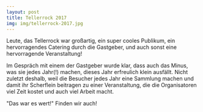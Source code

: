 ```yaml
---
layout: post
title: Tellerrock 2017
img: img/tellerrock-2017.jpg
---
```


Leute, das Tellerrock war großartig, ein super cooles Publikum, ein hervorragendes Catering durch die Gastgeber, und auch 
sonst eine hervorragende Veranstaltung!

Im Gespräch mit einem der Gastgeber wurde klar, dass auch das Minus, was sie jedes Jahr(!) machen, dieses Jahr erfreulich 
klein ausfällt. Nicht zuletzt deshalb, weil die Besucher jedes Jahr eine Sammlung machen und damit ihr Scherflein 
beitragen zu einer Veranstaltung, die die Organisatoren viel Zeit kostet und auch viel Arbeit macht.

"Das war es wert!" Finden wir auch!
